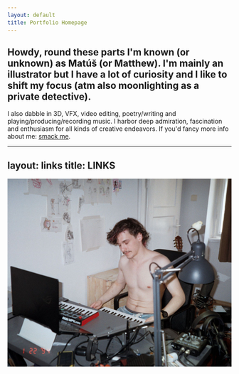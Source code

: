 ```yaml
---
layout: default
title: Portfolio Homepage
---
```


## Howdy, round these parts I'm known (or unknown) as Matúš (or Matthew). I'm mainly an illustrator but I have a lot of curiosity and I like to shift my focus (atm also moonlighting as a private detective).

I also dabble in 3D, VFX, video editing, poetry/writing and playing/producing/recording music. I harbor deep admiration, fascination and enthusiasm for all kinds of creative endeavors. If you'd fancy more info about me: [smack me](about.md).

---
layout: links
title: LINKS
---

![Me in my makeshift bedroom recording "studio".](img/me_in_the_studio.png)
